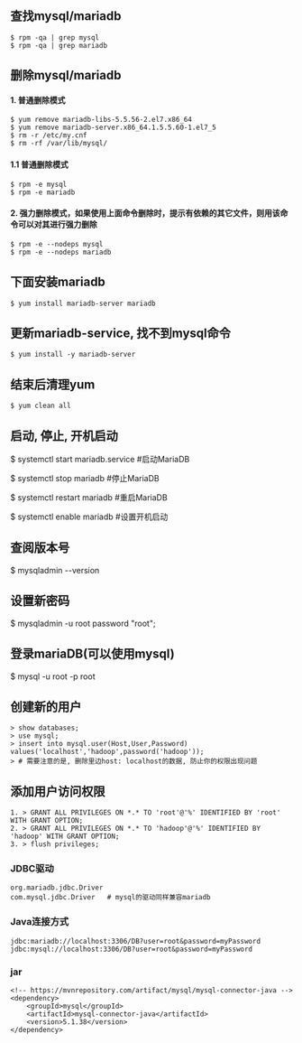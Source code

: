 ## 查找mysql/mariadb
```
$ rpm -qa | grep mysql
$ rpm -qa | grep mariadb
```

## 删除mysql/mariadb
#### 1. 普通删除模式
```
$ yum remove mariadb-libs-5.5.56-2.el7.x86_64
$ yum remove mariadb-server.x86_64.1.5.5.60-1.el7_5
$ rm -r /etc/my.cnf
$ rm -rf /var/lib/mysql/
```
#### 1.1 普通删除模式
```
$ rpm -e mysql
$ rpm -e mariadb
```

#### 2. 强力删除模式，如果使用上面命令删除时，提示有依赖的其它文件，则用该命令可以对其进行强力删除
```
$ rpm -e --nodeps mysql
$ rpm -e --nodeps mariadb
```

## 下面安装mariadb
```
$ yum install mariadb-server mariadb 
```

## 更新mariadb-service, 找不到mysql命令
```
$ yum install -y mariadb-server
```

## 结束后清理yum
```
$ yum clean all
```

## 启动, 停止, 开机启动
$ systemctl start mariadb.service  #启动MariaDB

$ systemctl stop mariadb  #停止MariaDB

$ systemctl restart mariadb  #重启MariaDB

$ systemctl enable mariadb  #设置开机启动

## 查阅版本号
$ mysqladmin --version

## 设置新密码
$ mysqladmin -u root password "root";

## 登录mariaDB(可以使用mysql)
$ mysql -u root -p root

## 创建新的用户
```
> show databases;
> use mysql;
> insert into mysql.user(Host,User,Password) values('localhost','hadoop',password('hadoop'));
> # 需要注意的是, 删除里边host: localhost的数据, 防止你的权限出现问题
```

## 添加用户访问权限
```
1. > GRANT ALL PRIVILEGES ON *.* TO 'root'@'%' IDENTIFIED BY 'root' WITH GRANT OPTION;
2. > GRANT ALL PRIVILEGES ON *.* TO 'hadoop'@'%' IDENTIFIED BY 'hadoop' WITH GRANT OPTION;
3. > flush privileges;
```


### JDBC驱动
```
org.mariadb.jdbc.Driver
com.mysql.jdbc.Driver   # mysql的驱动同样兼容mariadb
```

### Java连接方式
```
jdbc:mariadb://localhost:3306/DB?user=root&password=myPassword
jdbc:mysql://localhost:3306/DB?user=root&password=myPassword
```
### jar
```
<!-- https://mvnrepository.com/artifact/mysql/mysql-connector-java -->
<dependency>
    <groupId>mysql</groupId>
    <artifactId>mysql-connector-java</artifactId>
    <version>5.1.38</version>
</dependency>
```

